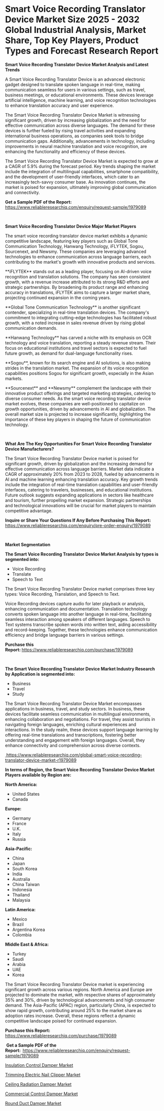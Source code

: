 <p><h1>Smart Voice Recording Translator Device Market Size 2025 - 2032 Global Industrial Analysis, Market Share, Top Key Players, Product Types and Forecast Research Report</h1></p><p><strong>Smart Voice Recording Translator Device Market Analysis and Latest Trends</strong></p>
<p><p>A Smart Voice Recording Translator Device is an advanced electronic gadget designed to translate spoken language in real-time, making communication seamless for users in various settings, such as travel, business meetings, or educational environments. These devices leverage artificial intelligence, machine learning, and voice recognition technologies to enhance translation accuracy and user experience.</p><p>The Smart Voice Recording Translator Device Market is witnessing significant growth, driven by increasing globalization and the need for effective communication across diverse languages. The demand for these devices is further fueled by rising travel activities and expanding international business operations, as companies seek tools to bridge communication gaps. Additionally, advancements in technology, including improvements in neural machine translation and voice recognition, are enhancing the functionality and efficiency of these devices.</p><p>The Smart Voice Recording Translator Device Market is expected to grow at a CAGR of 5.9% during the forecast period. Key trends shaping the market include the integration of multilingual capabilities, smartphone compatibility, and the development of user-friendly interfaces, which cater to an increasingly tech-savvy consumer base. As innovation continues, the market is poised for expansion, ultimately improving global communication and connectivity.</p></p>
<p><strong>Get a Sample PDF of the Report:&nbsp;</strong> <a href="https://www.reliableresearchiq.com/enquiry/request-sample/1979089?utm_campaign=973&utm_medium=2&utm_source=Github&utm_content=ia&utm_term=28032025&utm_id=smart-voice-recording-translator-device">https://www.reliableresearchiq.com/enquiry/request-sample/1979089</a></p>
<p>&nbsp;</p>
<p><strong>Smart Voice Recording Translator Device Major Market Players</strong></p>
<p><p>The smart voice recording translator device market exhibits a dynamic competitive landscape, featuring key players such as Global Tone Communication Technology, Hanwang Technology, iFLYTEK, Sogou, Sourcenext, and Newsmy. These companies are leveraging advanced technologies to enhance communication across language barriers, each contributing to the market's growth with innovative products and services.</p><p>**iFLYTEK** stands out as a leading player, focusing on AI-driven voice recognition and translation solutions. The company has seen consistent growth, with a revenue increase attributed to its strong R&D efforts and strategic partnerships. By broadening its product range and enhancing accuracy in translations, iFLYTEK aims to capture a larger market share, projecting continued expansion in the coming years.</p><p>**Global Tone Communication Technology** is another significant contender, specializing in real-time translation devices. The company's commitment to integrating cutting-edge technologies has facilitated robust growth, with a noted increase in sales revenue driven by rising global communication demands.</p><p>**Hanwang Technology** has carved a niche with its emphasis on OCR technology and voice translation, reporting a steady revenue stream. Their focus on educational institutions and travel sectors is expected to fuel future growth, as demand for dual-language functionality rises.</p><p>**Sogou**, known for its search engine and AI solutions, is also making strides in the translation market. The expansion of its voice recognition capabilities positions Sogou for significant growth, especially in the Asian markets.</p><p>**Sourcenext** and **Newsmy** complement the landscape with their innovative product offerings and targeted marketing strategies, catering to diverse consumer needs. As the smart voice recording translator device market evolves, these companies are well-positioned to capitalize on growth opportunities, driven by advancements in AI and globalization. The overall market size is projected to increase significantly, highlighting the importance of these key players in shaping the future of communication technology.</p></p>
<p>&nbsp;</p>
<p><strong>What Are The Key Opportunities For Smart Voice Recording Translator Device Manufacturers?</strong></p>
<p><p>The Smart Voice Recording Translator Device market is poised for significant growth, driven by globalization and the increasing demand for effective communication across language barriers. Market data indicate a CAGR of approximately 20% from 2023 to 2028, fueled by advancements in AI and machine learning enhancing translation accuracy. Key growth trends include the integration of real-time translation capabilities and user-friendly interfaces, catering to travelers, businesses, and educational institutions. Future outlook suggests expanding applications in sectors like healthcare and tourism, further propelling market expansion. Strategic partnerships and technological innovations will be crucial for market players to maintain competitive advantage.</p></p>
<p><strong>Inquire or Share Your Questions If Any Before Purchasing This Report:</strong> <a href="https://www.reliableresearchiq.com/enquiry/pre-order-enquiry/1979089?utm_campaign=973&utm_medium=2&utm_source=Github&utm_content=ia&utm_term=28032025&utm_id=smart-voice-recording-translator-device">https://www.reliableresearchiq.com/enquiry/pre-order-enquiry/1979089</a></p>
<p>&nbsp;</p>
<p><strong>Market Segmentation</strong></p>
<p><strong>The Smart Voice Recording Translator Device Market Analysis by types is segmented into:</strong></p>
<p><ul><li>Voice Recording</li><li>Translate</li><li>Speech to Text</li></ul></p>
<p><p>The Smart Voice Recording Translator Device market comprises three key types: Voice Recording, Translation, and Speech to Text. </p><p>Voice Recording devices capture audio for later playback or analysis, enhancing communication and documentation. Translation technology converts spoken language into another language in real-time, facilitating seamless interaction among speakers of different languages. Speech to Text systems transcribe spoken words into written text, aiding accessibility and record-keeping. Together, these technologies enhance communication efficiency and bridge language barriers in various settings.</p></p>
<p><strong>Purchase this Report:&nbsp;</strong><a href="https://www.reliableresearchiq.com/purchase/1979089?utm_campaign=973&utm_medium=2&utm_source=Github&utm_content=ia&utm_term=28032025&utm_id=smart-voice-recording-translator-device">https://www.reliableresearchiq.com/purchase/1979089</a></p>
<p>&nbsp;</p>
<p><strong>The Smart Voice Recording Translator Device Market Industry Research by Application is segmented into:</strong></p>
<p><ul><li>Business</li><li>Travel</li><li>Study</li></ul></p>
<p><p>The Smart Voice Recording Translator Device Market encompasses applications in business, travel, and study sectors. In business, these devices facilitate seamless communication in multilingual environments, enhancing collaboration and negotiations. For travel, they assist tourists in navigating foreign languages, enriching cultural experiences and interactions. In the study realm, these devices support language learning by offering real-time translations and transcriptions, fostering better understanding and engagement with foreign languages. Overall, they enhance connectivity and comprehension across diverse contexts.</p></p>
<p><a href="https://www.reliableresearchiq.com/global-smart-voice-recording-translator-device-market-r1979089?utm_campaign=973&utm_medium=2&utm_source=Github&utm_content=ia&utm_term=28032025&utm_id=smart-voice-recording-translator-device">&nbsp;https://www.reliableresearchiq.com/global-smart-voice-recording-translator-device-market-r1979089</a></p>
<p><strong>In terms of Region, the Smart Voice Recording Translator Device Market Players available by Region are:</strong></p>
<p>
    <p> <strong> North America: </strong>
        <ul>
            <li>United States</li>
            <li>Canada</li>
        </ul>
        </p> 
    <p> <strong> Europe: </strong>
        <ul>
            <li>Germany</li>
            <li>France</li>
            <li>U.K.</li>
            <li>Italy</li>
            <li>Russia</li>
        </ul>
        </p> 
    <p> <strong> Asia-Pacific: </strong>
        <ul>
            <li>China</li>
            <li>Japan</li>
            <li>South Korea</li>
            <li>India</li>
            <li>Australia</li>
            <li>China Taiwan</li>
            <li>Indonesia</li>
            <li>Thailand</li>
            <li>Malaysia</li>
        </ul>
        </p> 
    <p> <strong> Latin America: </strong>
        <ul>
            <li>Mexico</li>
            <li>Brazil</li>
            <li>Argentina Korea</li>
            <li>Colombia</li>
        </ul>
        </p> 
    <p> <strong> Middle East & Africa: </strong>
        <ul>
            <li>Turkey</li>
            <li>Saudi</li>
            <li>Arabia</li>
            <li>UAE</li>
            <li>Korea</li>
        </ul>
    </p>
    </p>
<p><p>The Smart Voice Recording Translator Device market is experiencing significant growth across various regions. North America and Europe are projected to dominate the market, with respective shares of approximately 35% and 30%, driven by technological advancements and high consumer demand. The Asia-Pacific (APAC) region, particularly China, is expected to show rapid growth, contributing around 25% to the market share as adoption rates increase. Overall, these regions reflect a dynamic competitive landscape poised for continued expansion.</p></p>
<p><strong>Purchase this Report: </strong><a href="https://www.reliableresearchiq.com/purchase/1979089?utm_campaign=973&utm_medium=2&utm_source=Github&utm_content=ia&utm_term=28032025&utm_id=smart-voice-recording-translator-device">https://www.reliableresearchiq.com/purchase/1979089</a></p>
<p>&nbsp;<strong>Get a Sample PDF of the Report:&nbsp;&nbsp;</strong><a href="https://www.reliableresearchiq.com/enquiry/request-sample/1979089?utm_campaign=973&utm_medium=2&utm_source=Github&utm_content=ia&utm_term=28032025&utm_id=smart-voice-recording-translator-device">https://www.reliableresearchiq.com/enquiry/request-sample/1979089</a></p>
<p><strong></strong></p>
<p><p><a href="https://github.com/ritooesiaba/Market-Research-Report-List-1/blob/main/insulation-control-damper-market.md?utm_campaign=973&utm_medium=2&utm_source=Github&utm_content=ia&utm_term=28032025&utm_id=smart-voice-recording-translator-device">Insulation Control Damper Market</a></p><p><a href="https://github.com/nkbaroga/Market-Research-Report-List-1/blob/main/trimming-electric-nail-clipper-market.md?utm_campaign=973&utm_medium=2&utm_source=Github&utm_content=ia&utm_term=28032025&utm_id=smart-voice-recording-translator-device">Trimming Electric Nail Clipper Market</a></p><p><a href="https://github.com/elvutedipela/Market-Research-Report-List-1/blob/main/ceiling-radiation-damper-market.md?utm_campaign=973&utm_medium=2&utm_source=Github&utm_content=ia&utm_term=28032025&utm_id=smart-voice-recording-translator-device">Ceiling Radiation Damper Market</a></p><p><a href="https://github.com/aarajlyre/Market-Research-Report-List-1/blob/main/commercial-control-damper-market.md?utm_campaign=973&utm_medium=2&utm_source=Github&utm_content=ia&utm_term=28032025&utm_id=smart-voice-recording-translator-device">Commercial Control Damper Market</a></p><p><a href="https://github.com/sawrovpipolo/Market-Research-Report-List-1/blob/main/round-duct-damper-market.md?utm_campaign=973&utm_medium=2&utm_source=Github&utm_content=ia&utm_term=28032025&utm_id=smart-voice-recording-translator-device">Round Duct Damper Market</a></p></p>